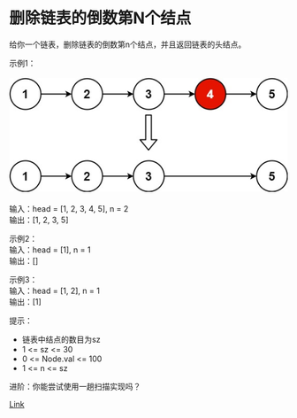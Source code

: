 <h1>删除链表的倒数第N个结点</h1>

给你一个链表，删除链表的倒数第n个结点，并且返回链表的头结点。</br>

示例1：</br>
</br>![](./image/1.jpeg)</br></br>
输入：head = [1, 2, 3, 4, 5], n = 2</br>
输出：[1, 2, 3, 5]</br>

示例2：</br>
输入：head = [1], n = 1</br>
输出：[]</br>

示例3：</br>
输入：head = [1, 2], n = 1</br>
输出：[1]</br>

提示：
- 链表中结点的数目为sz
- 1 <= sz <= 30
- 0 <= Node.val <= 100
- 1 <= n <= sz

进阶：你能尝试使用一趟扫描实现吗？</br>

[Link](https://leetcode.cn/problems/remove-nth-node-from-end-of-list/)
